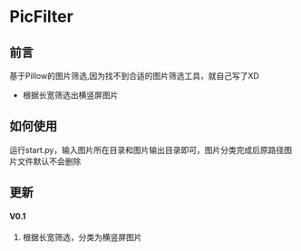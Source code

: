 # PicFilter
## 前言
基于Pillow的图片筛选,因为找不到合适的图片筛选工具，就自己写了XD

* 根据长宽筛选出横竖屏图片

## 如何使用
运行start.py，输入图片所在目录和图片输出目录即可，图片分类完成后原路径图片文件默认不会删除

## 更新
#### V0.1
1. 根据长宽筛选，分类为横竖屏图片


